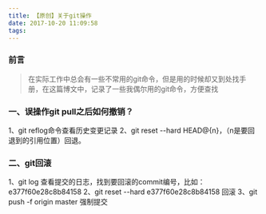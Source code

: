 ```yaml
---
title: 【原创】关于git操作
date: 2017-10-20 11:09:58
tags:
---
```

### 前言
> 在实际工作中总会有一些不常用的git命令，但是用的时候却又到处找手册，在这篇博文中，记录了一些我偶尔用的git命令，方便查找

<!--more-->
### 一、误操作git pull之后如何撤销？
1、git reflog命令查看历史变更记录
2、git reset --hard HEAD@{n}，（n是要回退到的引用位置）回退。
### 二、git回滚
1、git log    查看提交的日志，找到要回滚的commit编号，比如：e377f60e28c8b84158
2、git reset --hard e377f60e28c8b84158    回滚
3、git push -f origin master   强制提交

